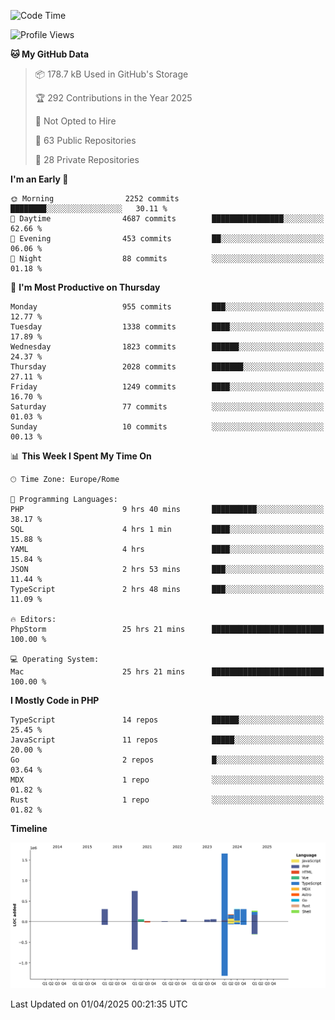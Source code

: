<!--START_SECTION:waka-->
![Code Time](http://img.shields.io/badge/Code%20Time-5%2C844%20hrs%2045%20mins-blue)

![Profile Views](http://img.shields.io/badge/Profile%20Views-0-blue)

**🐱 My GitHub Data** 

> 📦 178.7 kB Used in GitHub's Storage 
 > 
> 🏆 292 Contributions in the Year 2025
 > 
> 🚫 Not Opted to Hire
 > 
> 📜 63 Public Repositories 
 > 
> 🔑 28 Private Repositories 
 > 
**I'm an Early 🐤** 

```text
🌞 Morning                2252 commits        ████████░░░░░░░░░░░░░░░░░   30.11 % 
🌆 Daytime                4687 commits        ████████████████░░░░░░░░░   62.66 % 
🌃 Evening                453 commits         ██░░░░░░░░░░░░░░░░░░░░░░░   06.06 % 
🌙 Night                  88 commits          ░░░░░░░░░░░░░░░░░░░░░░░░░   01.18 % 
```
📅 **I'm Most Productive on Thursday** 

```text
Monday                   955 commits         ███░░░░░░░░░░░░░░░░░░░░░░   12.77 % 
Tuesday                  1338 commits        ████░░░░░░░░░░░░░░░░░░░░░   17.89 % 
Wednesday                1823 commits        ██████░░░░░░░░░░░░░░░░░░░   24.37 % 
Thursday                 2028 commits        ███████░░░░░░░░░░░░░░░░░░   27.11 % 
Friday                   1249 commits        ████░░░░░░░░░░░░░░░░░░░░░   16.70 % 
Saturday                 77 commits          ░░░░░░░░░░░░░░░░░░░░░░░░░   01.03 % 
Sunday                   10 commits          ░░░░░░░░░░░░░░░░░░░░░░░░░   00.13 % 
```


📊 **This Week I Spent My Time On** 

```text
🕑︎ Time Zone: Europe/Rome

💬 Programming Languages: 
PHP                      9 hrs 40 mins       ██████████░░░░░░░░░░░░░░░   38.17 % 
SQL                      4 hrs 1 min         ████░░░░░░░░░░░░░░░░░░░░░   15.88 % 
YAML                     4 hrs               ████░░░░░░░░░░░░░░░░░░░░░   15.84 % 
JSON                     2 hrs 53 mins       ███░░░░░░░░░░░░░░░░░░░░░░   11.44 % 
TypeScript               2 hrs 48 mins       ███░░░░░░░░░░░░░░░░░░░░░░   11.09 % 

🔥 Editors: 
PhpStorm                 25 hrs 21 mins      █████████████████████████   100.00 % 

💻 Operating System: 
Mac                      25 hrs 21 mins      █████████████████████████   100.00 % 
```

**I Mostly Code in PHP** 

```text
TypeScript               14 repos            ██████░░░░░░░░░░░░░░░░░░░   25.45 % 
JavaScript               11 repos            █████░░░░░░░░░░░░░░░░░░░░   20.00 % 
Go                       2 repos             █░░░░░░░░░░░░░░░░░░░░░░░░   03.64 % 
MDX                      1 repo              ░░░░░░░░░░░░░░░░░░░░░░░░░   01.82 % 
Rust                     1 repo              ░░░░░░░░░░░░░░░░░░░░░░░░░   01.82 % 
```



**Timeline**

![Lines of Code chart](https://raw.githubusercontent.com/frnwtr/frnwtr/main/assets/bar_graph.png)


 Last Updated on 01/04/2025 00:21:35 UTC
<!--END_SECTION:waka-->